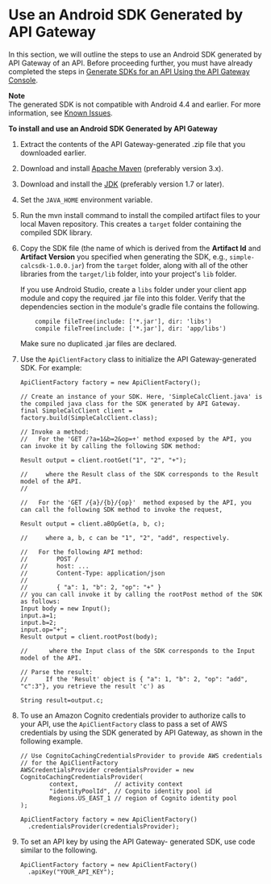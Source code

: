 # Use an Android SDK Generated by API Gateway<a name="how-to-generate-sdk-android"></a>

In this section, we will outline the steps to use an Android SDK generated by API Gateway of an API\. Before proceeding further, you must have already completed the steps in [Generate SDKs for an API Using the API Gateway Console](how-to-generate-sdk-console.md)\.

**Note**  
 The generated SDK is not compatible with Android 4\.4 and earlier\. For more information, see [Known Issues](api-gateway-known-issues.md)\. 

**To install and use an Android SDK Generated by API Gateway**

1. Extract the contents of the API Gateway\-generated \.zip file that you downloaded earlier\.

1. Download and install [Apache Maven](https://maven.apache.org/) \(preferably version 3\.x\)\.

1. Download and install the [JDK](https://docs.oracle.com/javase/8/docs/technotes/guides/install/install_overview.html) \(preferably version 1\.7 or later\)\.

1. Set the `JAVA_HOME` environment variable\.

1. Run the mvn install command to install the compiled artifact files to your local Maven repository\. This creates a `target` folder containing the compiled SDK library\.

1. Copy the SDK file \(the name of which is derived from the **Artifact Id** and **Artifact Version** you specified when generating the SDK, e\.g\., `simple-calcsdk-1.0.0.jar`\) from the `target` folder, along with all of the other libraries from the `target/lib` folder, into your project's `lib` folder\.

   If you use Android Studio, create a `libs` folder under your client app module and copy the required \.jar file into this folder\. Verify that the dependencies section in the module's gradle file contains the following\.

   ```
       compile fileTree(include: ['*.jar'], dir: 'libs')
       compile fileTree(include: ['*.jar'], dir: 'app/libs')
   ```

   Make sure no duplicated \.jar files are declared\.

1. Use the `ApiClientFactory` class to initialize the API Gateway\-generated SDK\. For example:

   ```
   ApiClientFactory factory = new ApiClientFactory();
   
   // Create an instance of your SDK. Here, 'SimpleCalcClient.java' is the compiled java class for the SDK generated by API Gateway. 
   final SimpleCalcClient client = factory.build(SimpleCalcClient.class);
   
   // Invoke a method: 
   //   For the 'GET /?a=1&b=2&op=+' method exposed by the API, you can invoke it by calling the following SDK method:
   
   Result output = client.rootGet("1", "2", "+");
   
   //     where the Result class of the SDK corresponds to the Result model of the API.
   //
   
   //   For the 'GET /{a}/{b}/{op}'  method exposed by the API, you can call the following SDK method to invoke the request,
   
   Result output = client.aBOpGet(a, b, c);
   
   //     where a, b, c can be "1", "2", "add", respectively.
   
   //   For the following API method:
   //        POST /
   //        host: ...
   //        Content-Type: application/json
   //    
   //        { "a": 1, "b": 2, "op": "+" }
   // you can call invoke it by calling the rootPost method of the SDK as follows:
   Input body = new Input();
   input.a=1;
   input.b=2;
   input.op="+";
   Result output = client.rootPost(body);
   
   //      where the Input class of the SDK corresponds to the Input model of the API.
   
   // Parse the result:
   //     If the 'Result' object is { "a": 1, "b": 2, "op": "add", "c":3"}, you retrieve the result 'c') as 
   
   String result=output.c;
   ```

1. To use an Amazon Cognito credentials provider to authorize calls to your API, use the `ApiClientFactory` class to pass a set of AWS credentials by using the SDK generated by API Gateway, as shown in the following example\.

   ```
   // Use CognitoCachingCredentialsProvider to provide AWS credentials
   // for the ApiClientFactory
   AWSCredentialsProvider credentialsProvider = new CognitoCachingCredentialsProvider(
           context,          // activity context
           "identityPoolId", // Cognito identity pool id
           Regions.US_EAST_1 // region of Cognito identity pool
   );
   
   ApiClientFactory factory = new ApiClientFactory()
     .credentialsProvider(credentialsProvider);
   ```

1. To set an API key by using the API Gateway\- generated SDK, use code similar to the following\.

   ```
   ApiClientFactory factory = new ApiClientFactory()
     .apiKey("YOUR_API_KEY");
   ```